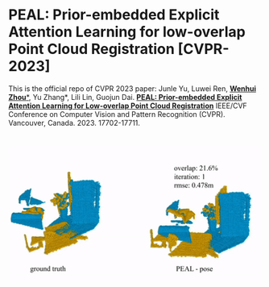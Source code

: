 # PEAL:  Prior-embedded Explicit Attention Learning for low-overlap Point Cloud Registration [CVPR-2023]
This is the official repo of CVPR 2023 paper: Junle Yu, Luwei Ren, [**Wenhui Zhou***](https://faculty.hdu.edu.cn/jsjxy/zwh_en/main.htm), Yu Zhang*, Lili Lin, Guojun Dai. [**PEAL: Prior-embedded Explicit Attention Learning for Low-overlap Point Cloud Registration**](https://doi.org/10.1109/CVPR52729.2023.01698) IEEE/CVF Conference on Computer Vision and Pattern Recognition (CVPR). Vancouver, Canada. 2023. 17702-17711.  <div  align="center">  
<img src="https://github.com/Gardlin/PEAL/blob/main/assets/iter_sample.gif" alt="show" align=center  />
</div>  
